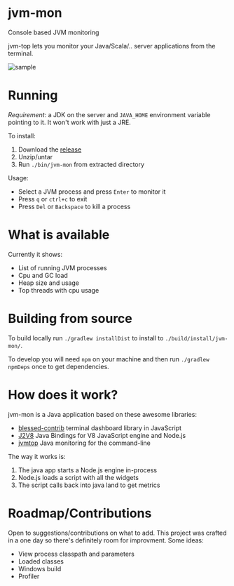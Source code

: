 # jvm-mon

Console based JVM monitoring

jvm-top lets you monitor your Java/Scala/.. server applications from the terminal. 

![sample](https://github.com/ajermakovics/jvm-mon/releases/download/0.1/jvm-mon.png)

# Running

*Requirement*: a JDK on the server and `JAVA_HOME` environment variable pointing to it. It won't work with just a JRE.

To install:
 1. Download the [release](https://github.com/ajermakovics/jvm-mon/releases) 
 2. Unzip/untar
 3. Run `./bin/jvm-mon` from extracted directory

Usage:
- Select a JVM process and press `Enter` to monitor it
- Press `q` or `ctrl+c` to exit
- Press `Del` or `Backspace` to kill a process

# What is available

Currently it shows:
- List of running JVM processes
- Cpu and GC load
- Heap size and usage
- Top threads with cpu usage

# Building from source

To build locally run `./gradlew installDist` to install to `./build/install/jvm-mon/`.

To develop you will need `npm` on your machine and then run `./gradlew npmDeps` once to get dependencies.

# How does it work?

jvm-mon is a Java application based on these awesome libraries: 
- [blessed-contrib](https://github.com/yaronn/blessed-contrib) terminal dashboard library in JavaScript
- [J2V8](https://github.com/eclipsesource/J2V8) Java Bindings for V8 JavaScript engine and Node.js
- [jvmtop](https://github.com/patric-r/jvmtop) Java monitoring for the command-line

The way it works is:
 1. The java app starts a Node.js engine in-process
 2. Node.js loads a script with all the widgets
 3. The script calls back into java land to get metrics

# Roadmap/Contributions

Open to suggestions/contributions on what to add. This project was crafted in a one day so there's definitely room for improvment.
Some ideas:
- View process classpath and parameters
- Loaded classes
- Windows build
- Profiler

